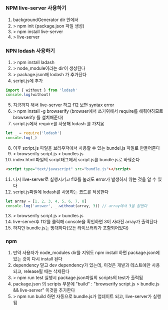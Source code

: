 ### NPM live-server 사용하기

1. backgroundGenerator dir 안에서
2. \> npm init (package.json 파일 생성)
3. \> npm install live-server
4. \> live-server

### NPN lodash 사용하기

1. \> npm install ladash
2. \> node_module이라는 dir이 생성된다
3. \> package.json에 lodash 가 추가된다
4. script.js에 추가

``` javascript
import { without } from 'lodash'
console.log(without)
```

5. 지금까지 해서 live-server 하고 f12 보면 syntax error
6. \> npm install -g browserify (browser에서 쓰기위해서 require를 해줘야하므로 browserify 를 설치해준다)
7. script.js에서 require를 사용해 lodash 를 가져옴

``` javascript
let _ = require('lodash')
console.log(_)
```

8. 이후 script.js 파일을 브라우저에서 사용할 수 있는 bundel.js 파일로 만들어준다
9. \> browserify script.js > bundles.js
10. index.html 파일의 script태그에서 script.js를 bundle.js로 바꿔준다

``` html
<script type="text/javascript" src="bundle.js"></script> 
```

11. 다시 live-server로 실행시키고 f12를 눌러도 error가 발생하지 않는 것을 알 수 있다
12. script.js파일에 lodash를 사용하는 코드를 작성한다

``` javascript
let array = [1, 2, 3, 4, 5, 6, 7, 8]
console.log('answer', _.without(array, 3)) // array에서 3을 없앤다
```

13. \> browserify script.js > bundles.js
14. live-server후 f12를 클릭해 console을 확인하면 3이 사라진 array가 출력된다
15. 하지만 bundle.js는 방대하다(모든 라이브러리가 포함되어있다)

### npm
1. 만약 사용자가 node_modules dir를 지워도 npm install 하면 package.json에 있는 것이 다시 install 된다
2. dependency 말고 dev dependency가 있는데, 이것은 개발과 테스트에만 사용되고, release될 때는 삭제된다
3. \> npm run test 실행시 package.json파일의 scripts의 test가 출력됨
4. package.json 의 scripts 부분에 "build" : "browserify script.js > bundle.js && live-server" 이것을 추가한다
5. \> npm run build 하면 자동으로 bundle.js가 업데이트 되고, live-server가 실행됨